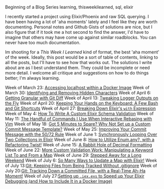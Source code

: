 Beginning of a Blog Series
learning, thisweekilearned, sql, elixir

I recently started a project using Elixir/Phoenix and raw SQL querying. I have been having a lot of 'aha moments' lately and I feel like they are worth documenting. Personal notes and Github Gists of solutions are nice, but I also figure that if it took me a hot second to find the answer, I'd have to imagine that others may have come up against similar roadblocks. You can never have too much documentation. 

Im shooting for a *This Week I Learned* kind of format, the best 'aha moment' of the week. Ideally, this post would be a sort of table of contents, linking to all the posts, but I'll have to see how that works out. The solutions I write about are as I best understand them. They could be incomplete or need more detail. I welcome all critique and suggestions on how to do things better; I'm always learning.

Week of March 23: [Accessing localhost within a Docker Image](https://dev.to/noelworden/accessing-localhost-within-a-docker-image-4i3m)
Week of March 30: [Identifying and Removing Hidden Characters](https://dev.to/noelworden/identifying-and-removing-hidden-characters-2m8i)
Week of April 6: [Getting Granular with Git Diff](https://dev.to/noelworden/getting-granular-with-git-diff-hlb)
Week of April 13: [Tweaking Logger Outputs on the Fly](https://dev.to/noelworden/tweaking-logger-outputs-on-the-fly-55oa)
Week of April 20: [Keeping Your Hands on the Keyboard: A Few Bash and Git Shortcuts](https://dev.to/noelworden/keeping-your-hands-on-the-keyboard-a-few-bash-and-git-shortcuts-3j71)
Week of April 27: [Breaking Down Elixir's `with` Expression](https://dev.to/noelworden/breaking-down-elixir-s-with-expression-14mp)
Week of May 4: [How To Write A Custom Elixir Schema Validation](https://dev.to/noelworden/how-to-write-a-custom-elixir-schema-validation-167e/)
Week of May 11: [The Handful of Commands I Use When Interactive Rebasing with Vim](https://dev.to/noelworden/the-handful-of-commands-i-use-when-interactive-rebasing-with-vim-23c5)
Week of May 18: [Got 5 Minutes to Spare? Why Not Set up a Custom Commit Message Template?](https://dev.to/noelworden/got-5-minutes-to-spare-why-not-set-up-a-custom-commit-message-template-4njf)
Week of May 25: [Improving Your Commit Message with the 50/72 Rule](https://dev.to/noelworden/improving-your-commit-message-with-the-50-72-rule-3g79)
Week of June 1: [Synchronously Looping Over Two Collections in Elixir](https://dev.to/noelworden/synchronously-looping-over-two-collections-in-elixir-594j)
Week of June 8: [How to Utilize Enum.any?, with a Refactoring Twist!](https://dev.to/noelworden/how-to-utilize-enum-any-with-a-refactoring-twist-1fjm)
Week of June 15: [A Rabbit Hole of Decimal Formatting](https://dev.to/noelworden/a-rabbit-hole-of-decimal-formatting-54n5)
Week of June 22: [More Custom Validation Work: Manipulating a Keyword List To and From a Map](https://dev.to/noelworden/more-custom-validation-work-manipulating-a-keyword-list-to-and-from-a-map-p9b)
Week of June 29: [Stepped Away for a Long Weekend](https://dev.to/noelworden/stepped-away-for-a-long-weekend-29jm)
Week of July 6: [So Many Ways to Update a Map with Elixir!](https://dev.to/noelworden/so-many-ways-to-update-a-map-with-elixir-1aie)
Week of July 13:[Git: Keeping Files from Being Tracked Without .gitignore](https://dev.to/noelworden/git-keeping-files-from-being-tracked-without-gitignore-ap4)
Week of July 20:[Git: Tracking Down a Committed File, with a Real-Time Ah-Ha Moment!](https://dev.to/noelworden/git-tracking-down-a-committed-file-with-a-real-time-ah-ha-moment-4an5)
Week of July 27:[Setting up `.iex.exs` to Speed up Your Elixir Debugging (and How to Include It in a Docker Image) ](https://dev.to/noelworden/setting-up-iex-exs-to-speed-up-your-elixir-debugging-and-how-to-include-it-in-a-docker-image-14bg)
